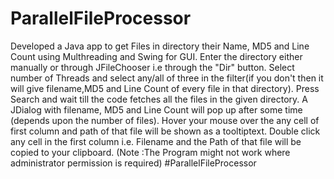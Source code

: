 # ParallelFileProcessor
Developed a Java app to get Files in directory their Name, MD5 and Line Count using Multhreading and Swing for GUI.
Enter the directory either manually or through JFileChooser i.e through the "Dir" button.
Select number of Threads and select any/all of three in the filter(if you don't then it will give filename,MD5 and Line Count of every file in that directory).
Press Search and wait till the code fetches all the files in the given directory.
A JDialog with filename, MD5 and Line Count will pop up after some time (depends upon the number of files).
Hover your mouse over the any cell of first column and path of that file will be shown as a tooltiptext.
Double click any cell in the first column i.e. Filename and the Path of that file will be copied to your clipboard.
(Note :The Program might not work where administrator permission is required)
#ParallelFileProcessor
